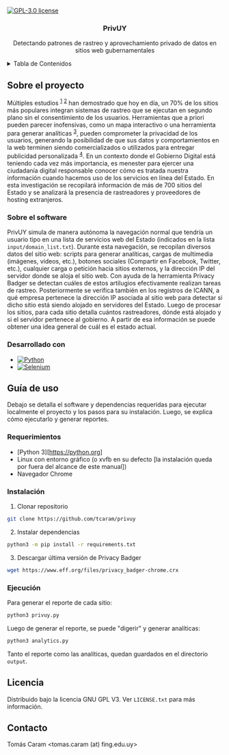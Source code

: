 [![GPL-3.0 license][license-shield]][license-url]

<div align="center">
  <h3 align="center">PrivUY</h3>

  <p align="center">
    Detectando patrones de rastreo y aprovechamiento privado de datos en sitios web gubernamentales
  </p>
</div>

<details>
  <summary>Tabla de Contenidos</summary>
  <ol>
    <li>
      <a href="#sobre-el-proyecto">Sobre el proyecto</a>
      <ul>
        <li><a href="#sobre-el-softwaren">Sobre el software</a></li>
      </ul>
      <ul>
        <li><a href="#desarrollado-con">Desarrollado con</a></li>
      </ul>
    </li>
    <li>
      <a href="#guía-de-uso">Guía de uso</a>
      <ul>
        <li><a href="#requerimientos">Requerimientos</a></li>
        <li><a href="#instalación">Instalación</a></li>
      </ul>
    </li>
    <li><a href="#licencia">Licencia</a></li>
    <li><a href="#contacto">Contacto</a></li>
  </ol>
</details>


## Sobre el proyecto

Múltiples estudios <sup><a href="https://dl.acm.org/doi/10.1145/2976749.2978313">1</a></sup> <sup><a href="https://ieeexplore.ieee.org/document/9289071">2</a></sup> han demostrado que hoy en día, un 70% de los sitios más populares integran sistemas de rastreo que se ejecutan en segundo plano sin el consentimiento de los usuarios. Herramientas que a priori pueden parecer inofensivas, como un mapa interactivo o una herramienta para generar analíticas <sup><a href="https://blog.google/products/marketingplatform/analytics/take-control-how-data-used-google-analytics/">3</a></sup>, pueden comprometer la privacidad de los usuarios, generando la posibilidad de que sus datos y comportamientos en la web terminen siendo comercializados o utilizados para entregar publicidad personalizada <sup><a href="https://www.eff.org/deeplinks/2020/03/google-says-it-doesnt-sell-your-data-heres-how-company-shares-monetizes-and">4</a></sup>.
En un contexto donde el Gobierno Digital está teniendo cada vez más importancia, es menester para ejercer una ciudadanía digital responsable conocer cómo es tratada nuestra información cuando hacemos uso de los servicios en línea del Estado. En esta investigación se recopilará información de más de 700 sitios del Estado y se analizará la presencia de rastreadores y proveedores de hosting extranjeros.

### Sobre el software

PrivUY simula de manera autónoma la navegación normal que tendría un usuario tipo en una lista de servicios web del Estado (indicados en la lista ```input/domain_list.txt```). Durante esta navegación, se recopilan diversos datos del sitio web: scripts para generar analíticas, cargas de multimedia (imágenes, videos, etc.), botones sociales (Compartir en Facebook, Twitter, etc.), cualquier carga o petición hacia sitios externos, y la dirección IP del servidor donde se aloja el sitio web. Con ayuda de la herramienta Privacy Badger se detectan cuáles de estos artilugios efectivamente realizan tareas de rastreo. Posteriormente se verifica también en los registros de ICANN, a qué empresa pertenece la dirección IP asociada al sitio web para detectar si dicho sitio está siendo alojado en servidores del Estado. Luego de procesar los sitios, para cada sitio detalla cuántos rastreadores, dónde está alojado y si el servidor pertenece al gobierno. A partir de esa información se puede obtener una idea general de cuál es el estado actual.

### Desarrollado con

* [![Python][Python]][Python-url]
* [![Selenium][Selenium]][Selenium-url]

## Guía de uso

Debajo se detalla el software y dependencias requeridas para ejecutar localmente el proyecto y los pasos para su instalación. Luego, se explica cómo ejecutarlo y generar reportes. 

### Requerimientos

* [Python 3][https://python.org]
* Linux con entorno gráfico (o xvfb en su defecto [la instalación queda por fuera del alcance de este manual])
* Navegador Chrome

### Instalación

1. Clonar repositorio
  ```sh
  git clone https://github.com/tcaram/privuy
  ```
2. Instalar dependencias
  ```sh
  python3 -m pip install -r requirements.txt
  ```
3. Descargar última versión de Privacy Badger
  ```sh
  wget https://www.eff.org/files/privacy_badger-chrome.crx
  ```

### Ejecución

Para generar el reporte de cada sitio:

```sh
python3 privuy.py
```

Luego de generar el reporte, se puede "digerir" y generar analíticas:
```sh
python3 analytics.py
```

Tanto el reporte como las analíticas, quedan guardados en el directorio ``output``.

## Licencia

Distribuido bajo la licencia GNU GPL V3. Ver `LICENSE.txt` para más información.

## Contacto

Tomás Caram <tomas.caram (at) fing.edu.uy>

[license-shield]: https://img.shields.io/github/license/tcaram/privuy.svg?style=for-the-badge
[license-url]: https://github.com/tcaram/privuy/blob/master/LICENSE.txt
[product-screenshot]: images/screenshot.png
[Python]: https://img.shields.io/badge/Python-0000ff?style=for-the-badge&logo=python&logoColor=white
[Python-url]: https://python.org/
[Selenium]: https://img.shields.io/badge/Selenium-0000ff?style=for-the-badge&logo=selenium&logoColor=white
[Selenium-url]: https://selenium.dev/